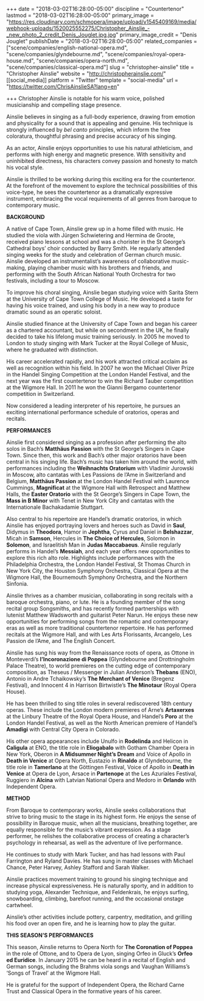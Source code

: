 +++
date = "2018-03-02T16:28:00-05:00"
discipline = "Countertenor"
lastmod = "2018-03-02T16:28:00-05:00"
primary_image = "https://res.cloudinary.com/schmopera/image/upload/v1545409169/media/webhook-uploads/1520025552275/Christopher_Ainslie_-_new_photo_2_credit_Denis_Jouglet.jpg.jpg"
primary_image_credit = "Denis Jouglet"
publishDate = "2018-03-02T16:28:00-05:00"
related_companies = ["scene/companies/english-national-opera.md", "scene/companies/glyndebourne.md", "scene/companies/royal-opera-house.md", "scene/companies/opera-north.md", "scene/companies/classical-opera.md"]
slug = "christopher-ainslie"
title = "Christopher Ainslie"
website = "http://christopherainslie.com/"
[[social_media]]
platform = "Twitter"
template = "social-media"
url = "https://twitter.com/ChrisAinslieSA?lang=en"

+++
Christopher Ainslie is notable for his warm voice, polished musicianship and compelling stage presence.

Ainslie believes in singing as a full-body experience, drawing from emotion and physicality for a sound that is appealing and genuine. His technique is strongly influenced by _bel canto_ principles, which inform the free coloratura, thoughtful phrasing and precise accuracy of his singing.

As an actor, Ainslie enjoys opportunities to use his natural athleticism, and performs with high energy and magnetic presence. With sensitivity and uninhibited directness, his characters convey passion and honesty to match his vocal style.

Ainslie is thrilled to be working during this exciting era for the countertenor. At the forefront of the movement to explore the technical possibilities of this voice-type, he sees the countertenor as a dramatically expressive instrument, embracing the vocal requirements of all genres from baroque to contemporary music.

**BACKGROUND**

A native of Cape Town, Ainslie grew up in a home filled with music. He studied the viola with Jürgen Schwietering and Hermina de Groote, received piano lessons at school and was a chorister in the St George’s Cathedral boys’ choir conducted by Barry Smith. He regularly attended singing weeks for the study and celebration of German church music. Ainslie developed an instrumentalist’s awareness of collaborative music-making, playing chamber music with his brothers and friends, and performing with the South African National Youth Orchestra for two festivals, including a tour to Moscow.

To improve his choral singing, Ainslie began studying voice with Sarita Stern at the University of Cape Town College of Music. He developed a taste for having his voice trained, and using his body in a new way to produce dramatic sound as an operatic soloist.

Ainslie studied finance at the University of Cape Town and began his career as a chartered accountant, but while on secondment in the UK, he finally decided to take his lifelong music training seriously. In 2005 he moved to London to study singing with Mark Tucker at the Royal College of Music, where he graduated with distinction.

His career accelerated rapidly, and his work attracted critical acclaim as well as recognition within his field. In 2007 he won the Michael Oliver Prize in the Handel Singing Competition at the London Handel Festival, and the next year was the first countertenor to win the Richard Tauber competition at the Wigmore Hall. In 2011 he won the Gianni Bergamo countertenor competition in Switzerland.

Now considered a leading interpreter of his repertoire, he pursues an exciting international performance schedule of oratorios, operas and recitals.

**PERFORMANCES**

Ainslie first considered singing as a profession after performing the alto solos in Bach’s **Matthäus Passion** with the St George’s Singers in Cape Town. Since then, this work and Bach’s other major oratorios have been central in his singing life. Bach’s music has taken him around the world, with performances including the **Weihnachts Oratorium** with Vladimir Jurowski in Moscow, alto cantatas with Les Passions de l’Ame in Switzerland and Belgium, **Matthäus Passion** at the London Handel Festival with Laurence Cummings, **Magnificat** at the Wigmore Hall with Retrospect and Matthew Halls, the **Easter Oratorio** with the St George’s Singers in Cape Town, the **Mass in B Minor** with Tenet in New York City and cantatas with the Internationale Bachakadamie Stuttgart.

Also central to his repertoire are Handel’s dramatic oratorios, in which Ainslie has enjoyed portraying lovers and heroes such as David in **Saul**, Didymus in **Theodora**, Hamor in **Jephtha**, Cyrus and Daniel in **Belshazzar**, Micah in **Samson**, Hercules in **The Choice of Hercules**, Solomon in **Solomon**, and Israelitish Man in **Judas Maccabaeus**. Ainslie regularly performs in Handel’s **Messiah**, and each year offers new opportunities to explore this rich alto role. Highlights include performances with the Philadelphia Orchestra, the London Handel Festival, St Thomas Church in New York City, the Houston Symphony Orchestra, Classical Opera at the Wigmore Hall, the Bournemouth Symphony Orchestra, and the Northern Sinfonia.

Ainslie thrives as a chamber musician, collaborating in song recitals with a baroque orchestra, piano, or lute. He is a founding member of the song recital group Songsmiths, and has recently formed partnerships with lutenist Matthew Wadsworth and guitarist Peter Narun. He enjoys these new opportunities for performing songs from the romantic and contemporary eras as well as more traditional countertenor repertoire. He has performed recitals at the Wigmore Hall, and with Les Arts Florissants, Arcangelo, Les Passion de l’Ame, and The English Concert.

Ainslie has sung his way from the Renaissance roots of opera, as Ottone in Monteverdi’s **l’Incoronazione di Poppea** (Glyndebourne and Drottningholm Palace Theatre), to world premieres on the cutting edge of contemporary composition, as Theseus / Messenger in Julian Anderson’s **Thebans** (ENO), Antonio in Andre Tchaikowsky’s **The Merchant of Venice** (Bregenz Festival), and Innocent 4 in Harrison Birtwistle’s **The Minotaur** (Royal Opera House).

He has been thrilled to sing title roles in several rediscovered 18th century operas. These include the London modern premieres of Arne’s **Artaxerxes** at the Linbury Theatre of the Royal Opera House, and Handel’s **Poro** at the London Handel Festival, as well as the North American premiere of Handel’s **Amadigi** with Central City Opera in Colorado.

His other opera appearances include Unulfo in **Rodelinda** and Helicon in **Caligula** at ENO, the title role in **Eliogabalo** with Gotham Chamber Opera in New York, Oberon in **A Midsummer Night’s Dream** and Voice of Apollo in **Death in Venice** at Opera North, Eustazio in **Rinaldo** at Glyndebourne, the title role in **Tamerlano** at the Göttingen Festival, Voice of Apollo in **Death in Venice** at Opera de Lyon, Arsace in **Partenope** at the Les Azuriales Festival, Ruggiero in **Alcina** with Latvian National Opera and Medoro in **Orlando** with Independent Opera.

**METHOD**

From Baroque to contemporary works, Ainslie seeks collaborations that strive to bring music to the stage in its highest form. He enjoys the sense of possibility in Baroque music, when all the musicians, breathing together, are equally responsible for the music’s vibrant expression. As a stage performer, he relishes the collaborative process of creating a character’s psychology in rehearsal, as well as the adventure of live performance.

He continues to study with Mark Tucker, and has had lessons with Paul Farrington and Ryland Davies. He has sung in master classes with Michael Chance, Peter Harvey, Ashley Stafford and Sarah Walker.

Ainslie practices movement training to ground his singing technique and increase physical expressiveness. He is naturally sporty, and in addition to studying yoga, Alexander Technique, and Feldenkrais, he enjoys surfing, snowboarding, climbing, barefoot running, and the occasional onstage cartwheel.

Ainslie’s other activities include pottery, carpentry, meditation, and grilling his food over an open fire, and he is learning how to play the guitar.

**THIS SEASON’S PERFORMANCES**

This season, Ainslie returns to Opera North for **The Coronation of Poppea** in the role of Ottone, and to Opera de Lyon, singing Orfeo in Gluck’s **Orfeo ed Euridice**. In January 2015 he can be heard in a recital of English and German songs, including the Brahms viola songs and Vaughan Williams’s ‘Songs of Travel’ at the Wigmore Hall.

He is grateful for the support of Independent Opera, the Richard Carne Trust and Classical Opera in the formative years of his career.